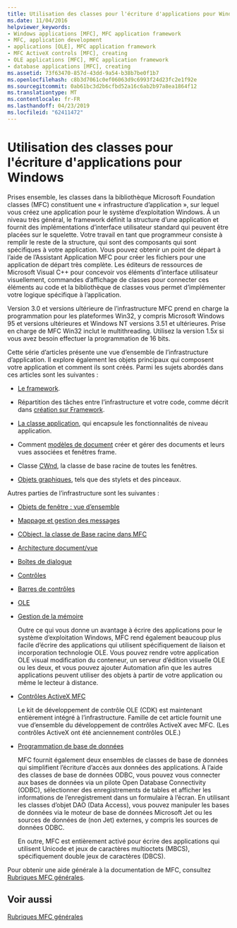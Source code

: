 ```yaml
---
title: Utilisation des classes pour l'écriture d'applications pour Windows
ms.date: 11/04/2016
helpviewer_keywords:
- Windows applications [MFC], MFC application framework
- MFC, application development
- applications [OLE], MFC application framework
- MFC ActiveX controls [MFC], creating
- OLE applications [MFC], MFC application framework
- database applications [MFC], creating
ms.assetid: 73f63470-857d-43dd-9a54-b38b7be0f1b7
ms.openlocfilehash: c8b3d7061c0ef06063d9c6993f24d23fc2e1f92e
ms.sourcegitcommit: 0ab61bc3d2b6cfbd52a16c6ab2b97a8ea1864f12
ms.translationtype: MT
ms.contentlocale: fr-FR
ms.lasthandoff: 04/23/2019
ms.locfileid: "62411472"
---
```

# <a name="using-the-classes-to-write-applications-for-windows"></a>Utilisation des classes pour l'écriture d'applications pour Windows

Prises ensemble, les classes dans la bibliothèque Microsoft Foundation classes (MFC) constituent une « infrastructure d’application », sur lequel vous créez une application pour le système d’exploitation Windows. À un niveau très général, le framework définit la structure d’une application et fournit des implémentations d’interface utilisateur standard qui peuvent être placées sur le squelette. Votre travail en tant que programmeur consiste à remplir le reste de la structure, qui sont des composants qui sont spécifiques à votre application. Vous pouvez obtenir un point de départ à l’aide de l’Assistant Application MFC pour créer les fichiers pour une application de départ très complète. Les éditeurs de ressources de Microsoft Visual C++ pour concevoir vos éléments d’interface utilisateur visuellement, commandes d’affichage de classes pour connecter ces éléments au code et la bibliothèque de classes vous permet d’implémenter votre logique spécifique à l’application.

Version 3.0 et versions ultérieure de l’infrastructure MFC prend en charge la programmation pour les plateformes Win32, y compris Microsoft Windows 95 et versions ultérieures et Windows NT versions 3.51 et ultérieures. Prise en charge de MFC Win32 inclut le multithreading. Utilisez la version 1.5*x* si vous avez besoin effectuer la programmation de 16 bits.

Cette série d’articles présente une vue d’ensemble de l’infrastructure d’application. Il explore également les objets principaux qui composent votre application et comment ils sont créés. Parmi les sujets abordés dans ces articles sont les suivantes :

- [Le framework](../mfc/framework-mfc.md).

- Répartition des tâches entre l’infrastructure et votre code, comme décrit dans [création sur Framework](../mfc/building-on-the-framework.md).

- [La classe application](../mfc/cwinapp-the-application-class.md), qui encapsule les fonctionnalités de niveau application.

- Comment [modèles de document](../mfc/document-templates-and-the-document-view-creation-process.md) créer et gérer des documents et leurs vues associées et fenêtres frame.

- Classe [CWnd](../mfc/window-objects.md), la classe de base racine de toutes les fenêtres.

- [Objets graphiques](../mfc/graphic-objects.md), tels que des stylets et des pinceaux.

Autres parties de l’infrastructure sont les suivantes :

- [Objets de fenêtre : vue d’ensemble](../mfc/window-objects.md)

- [Mappage et gestion des messages](../mfc/message-handling-and-mapping.md)

- [CObject, la classe de Base racine dans MFC](../mfc/using-cobject.md)

- [Architecture document/vue](../mfc/document-view-architecture.md)

- [Boîtes de dialogue](../mfc/dialog-boxes.md)

- [Contrôles](../mfc/controls-mfc.md)

- [Barres de contrôles](../mfc/control-bars.md)

- [OLE](../mfc/ole-in-mfc.md)

- [Gestion de la mémoire](../mfc/memory-management.md)

   Outre ce qui vous donne un avantage à écrire des applications pour le système d’exploitation Windows, MFC rend également beaucoup plus facile d’écrire des applications qui utilisent spécifiquement de liaison et incorporation technologie OLE. Vous pouvez rendre votre application OLE visual modification du conteneur, un serveur d’édition visuelle OLE ou les deux, et vous pouvez ajouter Automation afin que les autres applications peuvent utiliser des objets à partir de votre application ou même le lecteur à distance.

- [Contrôles ActiveX MFC](../mfc/mfc-activex-controls.md)

   Le kit de développement de contrôle OLE (CDK) est maintenant entièrement intégré à l’infrastructure. Famille de cet article fournit une vue d’ensemble du développement de contrôles ActiveX avec MFC. (Les contrôles ActiveX ont été anciennement contrôles OLE.)

- [Programmation de base de données](../data/data-access-programming-mfc-atl.md)

   MFC fournit également deux ensembles de classes de base de données qui simplifient l’écriture d’accès aux données des applications. À l’aide des classes de base de données ODBC, vous pouvez vous connecter aux bases de données via un pilote Open Database Connectivity (ODBC), sélectionner des enregistrements de tables et afficher les informations de l’enregistrement dans un formulaire à l’écran. En utilisant les classes d’objet DAO (Data Access), vous pouvez manipuler les bases de données via le moteur de base de données Microsoft Jet ou les sources de données de (non Jet) externes, y compris les sources de données ODBC.

   En outre, MFC est entièrement activé pour écrire des applications qui utilisent Unicode et jeux de caractères multioctets (MBCS), spécifiquement double jeux de caractères (DBCS).

Pour obtenir une aide générale à la documentation de MFC, consultez [Rubriques MFC générales](../mfc/general-mfc-topics.md).

## <a name="see-also"></a>Voir aussi

[Rubriques MFC générales](../mfc/general-mfc-topics.md)
